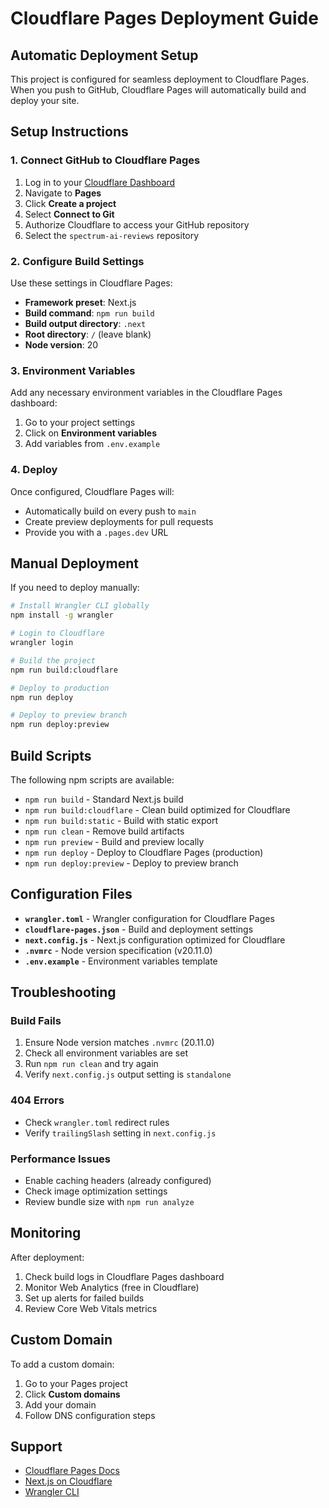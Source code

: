 # Cloudflare Pages Deployment Guide

## Automatic Deployment Setup

This project is configured for seamless deployment to Cloudflare Pages. When you push to GitHub, Cloudflare Pages will automatically build and deploy your site.

## Setup Instructions

### 1. Connect GitHub to Cloudflare Pages

1. Log in to your [Cloudflare Dashboard](https://dash.cloudflare.com/)
2. Navigate to **Pages**
3. Click **Create a project**
4. Select **Connect to Git**
5. Authorize Cloudflare to access your GitHub repository
6. Select the `spectrum-ai-reviews` repository

### 2. Configure Build Settings

Use these settings in Cloudflare Pages:

- **Framework preset**: Next.js
- **Build command**: `npm run build`
- **Build output directory**: `.next`
- **Root directory**: `/` (leave blank)
- **Node version**: 20

### 3. Environment Variables

Add any necessary environment variables in the Cloudflare Pages dashboard:

1. Go to your project settings
2. Click on **Environment variables**
3. Add variables from `.env.example`

### 4. Deploy

Once configured, Cloudflare Pages will:
- Automatically build on every push to `main`
- Create preview deployments for pull requests
- Provide you with a `.pages.dev` URL

## Manual Deployment

If you need to deploy manually:

```bash
# Install Wrangler CLI globally
npm install -g wrangler

# Login to Cloudflare
wrangler login

# Build the project
npm run build:cloudflare

# Deploy to production
npm run deploy

# Deploy to preview branch
npm run deploy:preview
```

## Build Scripts

The following npm scripts are available:

- `npm run build` - Standard Next.js build
- `npm run build:cloudflare` - Clean build optimized for Cloudflare
- `npm run build:static` - Build with static export
- `npm run clean` - Remove build artifacts
- `npm run preview` - Build and preview locally
- `npm run deploy` - Deploy to Cloudflare Pages (production)
- `npm run deploy:preview` - Deploy to preview branch

## Configuration Files

- **`wrangler.toml`** - Wrangler configuration for Cloudflare Pages
- **`cloudflare-pages.json`** - Build and deployment settings
- **`next.config.js`** - Next.js configuration optimized for Cloudflare
- **`.nvmrc`** - Node version specification (v20.11.0)
- **`.env.example`** - Environment variables template

## Troubleshooting

### Build Fails

1. Ensure Node version matches `.nvmrc` (20.11.0)
2. Check all environment variables are set
3. Run `npm run clean` and try again
4. Verify `next.config.js` output setting is `standalone`

### 404 Errors

- Check `wrangler.toml` redirect rules
- Verify `trailingSlash` setting in `next.config.js`

### Performance Issues

- Enable caching headers (already configured)
- Check image optimization settings
- Review bundle size with `npm run analyze`

## Monitoring

After deployment:

1. Check build logs in Cloudflare Pages dashboard
2. Monitor Web Analytics (free in Cloudflare)
3. Set up alerts for failed builds
4. Review Core Web Vitals metrics

## Custom Domain

To add a custom domain:

1. Go to your Pages project
2. Click **Custom domains**
3. Add your domain
4. Follow DNS configuration steps

## Support

- [Cloudflare Pages Docs](https://developers.cloudflare.com/pages/)
- [Next.js on Cloudflare](https://developers.cloudflare.com/pages/framework-guides/nextjs/)
- [Wrangler CLI](https://developers.cloudflare.com/workers/wrangler/)